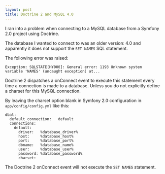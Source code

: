 ```yaml
---
layout: post
title: Doctrine 2 and MySQL 4.0
---
```


I ran into a problem when connecting to a MySQL database from a Symfony 2.0
project using Doctrine. 

<!-- more -->

The database I wanted to connect to was an older version: 4.0 and apparently
it does not support the `SET NAMES` SQL statement.

The following error was raised:

    Exception: SQLSTATE[HY000]: General error: 1193 Unknown system variable 'NAMES' (uncaught exception) at...

Doctrine 2 dispatches a onConnect event to execute this statement every time a
connection is made to a database. Unless you do not explicitly define a
charset for this MySQL connection.

By leaving the charset option blank in Symfony 2.0 configuration in
`app/config/config.yml` like this:

    dbal:
      default_connection:   default
      connections:
        default:
          driver:   %database_driver%
          host:     %database_host%
          port:     %database_port%
          dbname:   %database_name%
          user:     %database_user%
          password: %database_password%
          charset:


The Doctrine 2 onConnect event will not execute the `SET NAMES` statement.
